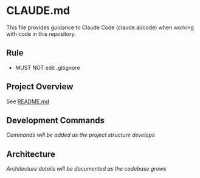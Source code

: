 # CLAUDE.md

This file provides guidance to Claude Code (claude.ai/code) when working with code in this repository.

## Rule

- MUST NOT edit .gitignore

## Project Overview

See [README.md](./README.md)

## Development Commands

*Commands will be added as the project structure develops*

## Architecture

*Architecture details will be documented as the codebase grows*